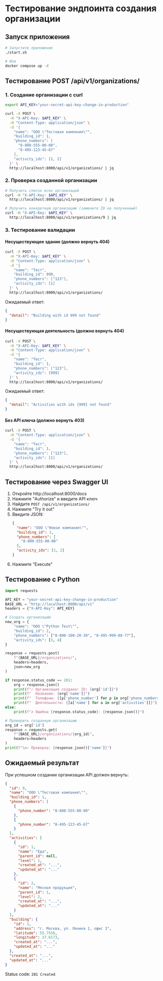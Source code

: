 # Тестирование эндпоинта создания организации

## Запуск приложения

```bash
# Запустите приложение
./start.sh

# Или
docker compose up -d
```

## Тестирование POST /api/v1/organizations/

### 1. Создание организации с curl

```bash
export API_KEY="your-secret-api-key-change-in-production"

curl -X POST \
  -H "X-API-Key: $API_KEY" \
  -H "Content-Type: application/json" \
  -d '{
    "name": "ООО \"Тестовая компания\"",
    "building_id": 1,
    "phone_numbers": [
      "8-800-555-00-00",
      "8-495-123-45-67"
    ],
    "activity_ids": [1, 2]
  }' \
  http://localhost:8000/api/v1/organizations/ | jq
```

### 2. Проверка созданной организации

```bash
# Получить список всех организаций
curl -H "X-API-Key: $API_KEY" \
  http://localhost:8000/api/v1/organizations/ | jq

# Получить конкретную организацию (замените ID на полученный)
curl -H "X-API-Key: $API_KEY" \
  http://localhost:8000/api/v1/organizations/9 | jq
```

### 3. Тестирование валидации

#### Несуществующее здание (должно вернуть 404)

```bash
curl -X POST \
  -H "X-API-Key: $API_KEY" \
  -H "Content-Type: application/json" \
  -d '{
    "name": "Тест",
    "building_id": 999,
    "phone_numbers": ["123"],
    "activity_ids": [1]
  }' \
  http://localhost:8000/api/v1/organizations/
```

Ожидаемый ответ:
```json
{
  "detail": "Building with id 999 not found"
}
```

#### Несуществующая деятельность (должно вернуть 404)

```bash
curl -X POST \
  -H "X-API-Key: $API_KEY" \
  -H "Content-Type: application/json" \
  -d '{
    "name": "Тест",
    "building_id": 1,
    "phone_numbers": ["123"],
    "activity_ids": [999]
  }' \
  http://localhost:8000/api/v1/organizations/
```

Ожидаемый ответ:
```json
{
  "detail": "Activities with ids {999} not found"
}
```

#### Без API ключа (должно вернуть 403)

```bash
curl -X POST \
  -H "Content-Type: application/json" \
  -d '{
    "name": "Тест",
    "building_id": 1,
    "phone_numbers": ["123"],
    "activity_ids": [1]
  }' \
  http://localhost:8000/api/v1/organizations/
```

## Тестирование через Swagger UI

1. Откройте http://localhost:8000/docs
2. Нажмите "Authorize" и введите API ключ
3. Найдите `POST /api/v1/organizations/`
4. Нажмите "Try it out"
5. Введите JSON:
   ```json
   {
     "name": "ООО \"Новая компания\"",
     "building_id": 1,
     "phone_numbers": [
       "8-800-555-00-00"
     ],
     "activity_ids": [1, 2]
   }
   ```
6. Нажмите "Execute"

## Тестирование с Python

```python
import requests

API_KEY = "your-secret-api-key-change-in-production"
BASE_URL = "http://localhost:8000/api/v1"
headers = {"X-API-Key": API_KEY}

# Создать организацию
new_org = {
    "name": "ООО \"Python Test\"",
    "building_id": 2,
    "phone_numbers": ["8-800-100-20-30", "8-495-999-88-77"],
    "activity_ids": [3, 4]
}

response = requests.post(
    f"{BASE_URL}/organizations/",
    headers=headers,
    json=new_org
)

if response.status_code == 201:
    org = response.json()
    print(f"✓ Организация создана! ID: {org['id']}")
    print(f"  Название: {org['name']}")
    print(f"  Телефоны: {[p['phone_number'] for p in org['phone_numbers']]}")
    print(f"  Деятельности: {[a['name'] for a in org['activities']]}")
else:
    print(f"✗ Ошибка {response.status_code}: {response.json()}")

# Проверить созданную организацию
org_id = org['id']
response = requests.get(
    f"{BASE_URL}/organizations/{org_id}",
    headers=headers
)
print(f"\n✓ Проверка: {response.json()['name']}")
```

## Ожидаемый результат

При успешном создании организации API должен вернуть:

```json
{
  "id": 9,
  "name": "ООО \"Тестовая компания\"",
  "building_id": 1,
  "phone_numbers": [
    {
      "phone_number": "8-800-555-00-00"
    },
    {
      "phone_number": "8-495-123-45-67"
    }
  ],
  "activities": [
    {
      "id": 1,
      "name": "Еда",
      "parent_id": null,
      "level": 1,
      "created_at": "...",
      "updated_at": "..."
    },
    {
      "id": 2,
      "name": "Мясная продукция",
      "parent_id": 1,
      "level": 2,
      "created_at": "...",
      "updated_at": "..."
    }
  ],
  "building": {
    "id": 1,
    "address": "г. Москва, ул. Ленина 1, офис 3",
    "latitude": 55.7558,
    "longitude": 37.6173,
    "created_at": "...",
    "updated_at": "..."
  },
  "created_at": "...",
  "updated_at": "..."
}
```

Status code: `201 Created`
